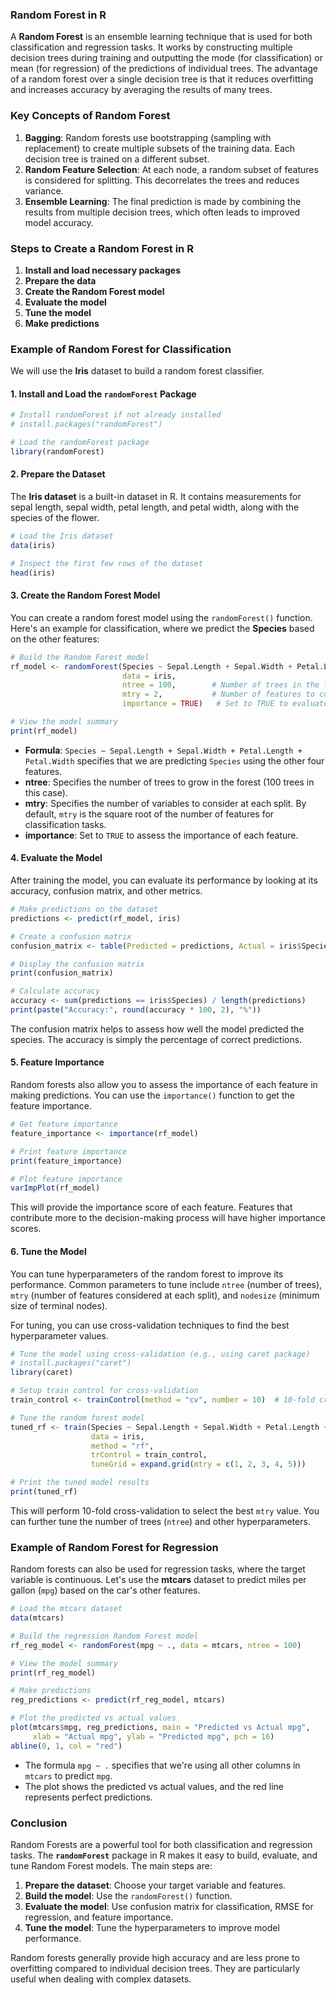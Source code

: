 ### Random Forest in R

A **Random Forest** is an ensemble learning technique that is used for both classification and regression tasks. It works by constructing multiple decision trees during training and outputting the mode (for classification) or mean (for regression) of the predictions of individual trees. The advantage of a random forest over a single decision tree is that it reduces overfitting and increases accuracy by averaging the results of many trees.

### Key Concepts of Random Forest
1. **Bagging**: Random forests use bootstrapping (sampling with replacement) to create multiple subsets of the training data. Each decision tree is trained on a different subset.
2. **Random Feature Selection**: At each node, a random subset of features is considered for splitting. This decorrelates the trees and reduces variance.
3. **Ensemble Learning**: The final prediction is made by combining the results from multiple decision trees, which often leads to improved model accuracy.

### Steps to Create a Random Forest in R

1. **Install and load necessary packages**
2. **Prepare the data**
3. **Create the Random Forest model**
4. **Evaluate the model**
5. **Tune the model**
6. **Make predictions**

### Example of Random Forest for Classification

We will use the **Iris** dataset to build a random forest classifier.

#### 1. Install and Load the `randomForest` Package

```r
# Install randomForest if not already installed
# install.packages("randomForest")

# Load the randomForest package
library(randomForest)
```

#### 2. Prepare the Dataset

The **Iris dataset** is a built-in dataset in R. It contains measurements for sepal length, sepal width, petal length, and petal width, along with the species of the flower.

```r
# Load the Iris dataset
data(iris)

# Inspect the first few rows of the dataset
head(iris)
```

#### 3. Create the Random Forest Model

You can create a random forest model using the `randomForest()` function. Here's an example for classification, where we predict the **Species** based on the other features:

```r
# Build the Random Forest model
rf_model <- randomForest(Species ~ Sepal.Length + Sepal.Width + Petal.Length + Petal.Width, 
                         data = iris, 
                         ntree = 100,        # Number of trees in the forest
                         mtry = 2,           # Number of features to consider at each split
                         importance = TRUE)   # Set to TRUE to evaluate feature importance

# View the model summary
print(rf_model)
```

- **Formula**: `Species ~ Sepal.Length + Sepal.Width + Petal.Length + Petal.Width` specifies that we are predicting `Species` using the other four features.
- **ntree**: Specifies the number of trees to grow in the forest (100 trees in this case).
- **mtry**: Specifies the number of variables to consider at each split. By default, `mtry` is the square root of the number of features for classification tasks.
- **importance**: Set to `TRUE` to assess the importance of each feature.

#### 4. Evaluate the Model

After training the model, you can evaluate its performance by looking at its accuracy, confusion matrix, and other metrics.

```r
# Make predictions on the dataset
predictions <- predict(rf_model, iris)

# Create a confusion matrix
confusion_matrix <- table(Predicted = predictions, Actual = iris$Species)

# Display the confusion matrix
print(confusion_matrix)

# Calculate accuracy
accuracy <- sum(predictions == iris$Species) / length(predictions)
print(paste("Accuracy:", round(accuracy * 100, 2), "%"))
```

The confusion matrix helps to assess how well the model predicted the species. The accuracy is simply the percentage of correct predictions.

#### 5. Feature Importance

Random forests also allow you to assess the importance of each feature in making predictions. You can use the `importance()` function to get the feature importance.

```r
# Get feature importance
feature_importance <- importance(rf_model)

# Print feature importance
print(feature_importance)

# Plot feature importance
varImpPlot(rf_model)
```

This will provide the importance score of each feature. Features that contribute more to the decision-making process will have higher importance scores.

#### 6. Tune the Model

You can tune hyperparameters of the random forest to improve its performance. Common parameters to tune include `ntree` (number of trees), `mtry` (number of features considered at each split), and `nodesize` (minimum size of terminal nodes).

For tuning, you can use cross-validation techniques to find the best hyperparameter values.

```r
# Tune the model using cross-validation (e.g., using caret package)
# install.packages("caret")
library(caret)

# Setup train control for cross-validation
train_control <- trainControl(method = "cv", number = 10)  # 10-fold cross-validation

# Tune the random forest model
tuned_rf <- train(Species ~ Sepal.Length + Sepal.Width + Petal.Length + Petal.Width, 
                  data = iris, 
                  method = "rf", 
                  trControl = train_control, 
                  tuneGrid = expand.grid(mtry = c(1, 2, 3, 4, 5)))

# Print the tuned model results
print(tuned_rf)
```

This will perform 10-fold cross-validation to select the best `mtry` value. You can further tune the number of trees (`ntree`) and other hyperparameters.

### Example of Random Forest for Regression

Random forests can also be used for regression tasks, where the target variable is continuous. Let's use the **mtcars** dataset to predict miles per gallon (`mpg`) based on the car's other features.

```r
# Load the mtcars dataset
data(mtcars)

# Build the regression Random Forest model
rf_reg_model <- randomForest(mpg ~ ., data = mtcars, ntree = 100)

# View the model summary
print(rf_reg_model)

# Make predictions
reg_predictions <- predict(rf_reg_model, mtcars)

# Plot the predicted vs actual values
plot(mtcars$mpg, reg_predictions, main = "Predicted vs Actual mpg",
     xlab = "Actual mpg", ylab = "Predicted mpg", pch = 16)
abline(0, 1, col = "red")
```

- The formula `mpg ~ .` specifies that we're using all other columns in `mtcars` to predict `mpg`.
- The plot shows the predicted vs actual values, and the red line represents perfect predictions.

### Conclusion

Random Forests are a powerful tool for both classification and regression tasks. The **`randomForest`** package in R makes it easy to build, evaluate, and tune Random Forest models. The main steps are:

1. **Prepare the dataset**: Choose your target variable and features.
2. **Build the model**: Use the `randomForest()` function.
3. **Evaluate the model**: Use confusion matrix for classification, RMSE for regression, and feature importance.
4. **Tune the model**: Tune the hyperparameters to improve model performance.

Random forests generally provide high accuracy and are less prone to overfitting compared to individual decision trees. They are particularly useful when dealing with complex datasets.
